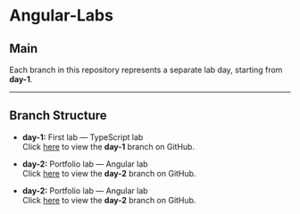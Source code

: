 # Angular-Labs

## Main

Each branch in this repository represents a separate lab day, starting from **day-1**.

---

## Branch Structure

- **day-1:** First lab — TypeScript lab  
  Click [here](https://github.com/MohamedMam20/BootStrap_Labs/tree/Day1) to view the **day-1** branch on GitHub.


- **day-2:** Portfolio lab — Angular lab  
  Click [here](https://github.com/MohamedMam20/Angular-labs/tree/portfolio) to view the **day-2** branch on GitHub.


- **day-2:** Portfolio lab — Angular lab  
  Click [here](https://github.com/MohamedMam20/Angular-labs/tree/lab3) to view the **day-2** branch on GitHub.

